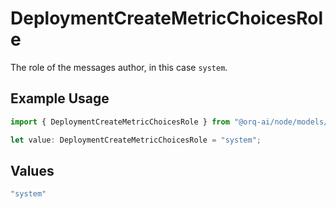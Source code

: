 # DeploymentCreateMetricChoicesRole

The role of the messages author, in this case `system`.

## Example Usage

```typescript
import { DeploymentCreateMetricChoicesRole } from "@orq-ai/node/models/operations";

let value: DeploymentCreateMetricChoicesRole = "system";
```

## Values

```typescript
"system"
```